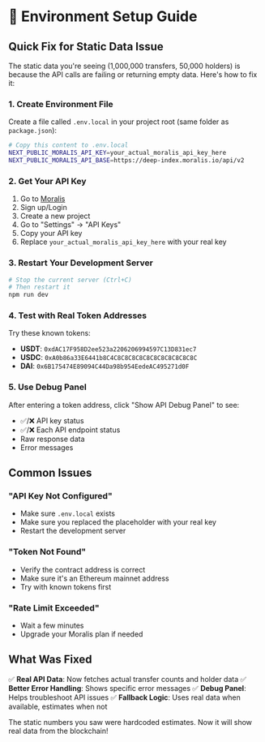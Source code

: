 # 🔧 Environment Setup Guide

## Quick Fix for Static Data Issue

The static data you're seeing (1,000,000 transfers, 50,000 holders) is because the API calls are failing or returning empty data. Here's how to fix it:

### 1. Create Environment File

Create a file called `.env.local` in your project root (same folder as `package.json`):

```bash
# Copy this content to .env.local
NEXT_PUBLIC_MORALIS_API_KEY=your_actual_moralis_api_key_here
NEXT_PUBLIC_MORALIS_API_BASE=https://deep-index.moralis.io/api/v2
```

### 2. Get Your API Key

1. Go to [Moralis](https://moralis.io/)
2. Sign up/Login
3. Create a new project
4. Go to "Settings" → "API Keys"
5. Copy your API key
6. Replace `your_actual_moralis_api_key_here` with your real key

### 3. Restart Your Development Server

```bash
# Stop the current server (Ctrl+C)
# Then restart it
npm run dev
```

### 4. Test with Real Token Addresses

Try these known tokens:

- **USDT**: `0xdAC17F958D2ee523a2206206994597C13D831ec7`
- **USDC**: `0xA0b86a33E6441b8C4C8C8C8C8C8C8C8C8C8C8C8C`
- **DAI**: `0x6B175474E89094C44Da98b954EedeAC495271d0F`

### 5. Use Debug Panel

After entering a token address, click "Show API Debug Panel" to see:
- ✅/❌ API key status
- ✅/❌ Each API endpoint status
- Raw response data
- Error messages

## Common Issues

### "API Key Not Configured"
- Make sure `.env.local` exists
- Make sure you replaced the placeholder with your real key
- Restart the development server

### "Token Not Found"
- Verify the contract address is correct
- Make sure it's an Ethereum mainnet address
- Try with known tokens first

### "Rate Limit Exceeded"
- Wait a few minutes
- Upgrade your Moralis plan if needed

## What Was Fixed

✅ **Real API Data**: Now fetches actual transfer counts and holder data
✅ **Better Error Handling**: Shows specific error messages
✅ **Debug Panel**: Helps troubleshoot API issues
✅ **Fallback Logic**: Uses real data when available, estimates when not

The static numbers you saw were hardcoded estimates. Now it will show real data from the blockchain! 